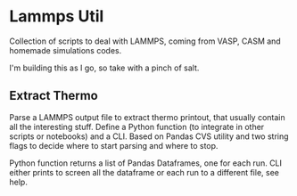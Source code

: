 # Lammps Util

Collection of scripts to deal with LAMMPS, coming from VASP, CASM and homemade simulations codes.

I'm building this as I go, so take with a pinch of salt.

## Extract Thermo
Parse a LAMMPS output file to extract thermo printout, that usually contain all the interesting stuff.
Define a Python function (to integrate in other scripts or notebooks) and a CLI. Based on Pandas CVS utility and two string flags to decide where to start parsing and where to stop.

Python function returns a list of Pandas Dataframes, one for each run.
CLI either prints to screen all the dataframe or each run to a different file, see help.

